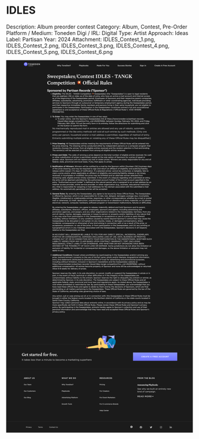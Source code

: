 # IDLES

Description: Album preorder contest
Category: Album, Contest, Pre-Order
Platform / Medium: Toneden
Digi / IRL: Digital
Type: Artist
Approach: Ideas
Label: Partisan
Year: 2024
Attachment: IDLES_Contest_1.png, IDLES_Contest_2.png, IDLES_Contest_3.png, IDLES_Contest_4.png, IDLES_Contest_5.png, IDLES_Contest_6.png

![IDLES – Toneden.png](IDLES%2026bd3798725d81b5b22dce35f6ebf057/IDLES__Toneden.png)